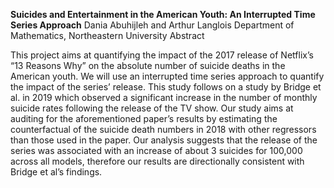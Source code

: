 **Suicides and Entertainment in the American Youth: An Interrupted Time Series Approach**
                                                    Dania Abuhijleh and Arthur Langlois
                                        Department of Mathematics, Northeastern University
                                                                            Abstract

This project aims at quantifying the impact of the 2017 release of Netflix’s “13 Reasons Why” on the absolute number of suicide deaths in the American youth. We will use an interrupted time series approach to quantify the impact of the series’ release. This study follows on a study by Bridge et al. in 2019 which observed a significant increase in the number of monthly suicide rates following the release of the TV show. Our study aims at auditing for the aforementioned paper’s results by estimating the counterfactual of the suicide death numbers in 2018 with other regressors than those used in the paper. Our analysis suggests that the release of the series was associated with an increase of about 3 suicides for 100,000 across all models, therefore our results are directionally consistent with Bridge et al’s findings.
